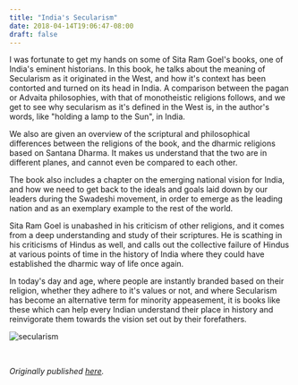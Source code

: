 ```yaml
---
title: "India's Secularism"
date: 2018-04-14T19:06:47-08:00
draft: false
---
```


I was fortunate to get my hands on some of Sita Ram Goel's books, one of India's eminent historians. In this book, he talks about the meaning of Secularism as it originated in the West, and how it's context has been contorted and turned on its head in India. A comparison between the pagan or Advaita philosophies, with that of monotheistic religions follows, and we get to see why secularism as it's defined in the West is, in the author's words, like "holding a lamp to the Sun", in India.

We also are given an overview of the scriptural and philosophical differences between the religions of the book, and the dharmic religions based on Santana Dharma. It makes us understand that the two are in different planes, and cannot even be compared to each other.

The book also includes a chapter on the emerging national vision for India, and how we need to get back to the ideals and goals laid down by our leaders during the Swadeshi movement, in order to emerge as the leading nation and as an exemplary example to the rest of the world.

Sita Ram Goel is unabashed in his criticism of other religions, and it comes from a deep understanding and study of their scriptures. He is scathing in his criticisms of Hindus as well, and calls out the collective failure of Hindus at various points of time in the history of India where they could have established the dharmic way of life once again.

In today's day and age, where people are instantly branded based on their religion, whether they adhere to it's values or not, and where Secularism has become an alternative term for minority appeasement, it is books like these which can help every Indian understand their place in history and reinvigorate them towards the vision set out by their forefathers.

![secularism](/secularism.jpg)

&nbsp;&nbsp;

*Originally published [here](https://www.goodreads.com/review/show/2347169395).*